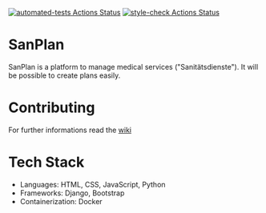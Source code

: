 [![automated-tests Actions Status](https://github.com/Korkmatik/SanPlan/workflows/automated-tests/badge.svg)](https://github.com/Korkmatik/SanPlan/actions?query=workflow%3Atests)
[![style-check Actions Status](https://github.com/Korkmatik/SanPlan/workflows/style-check/badge.svg)](https://github.com/Korkmatik/SanPlan/actions?query=workflow%3Astyle-check)

# SanPlan

SanPlan is a platform to manage medical services ("Sanitätsdienste"). It will be possible to create plans easily.

# Contributing

For further informations read the [wiki](https://github.com/Korkmatik/SanPlan/wiki/Contribute)

# Tech Stack

- Languages: HTML, CSS, JavaScript, Python
- Frameworks: Django, Bootstrap
- Containerization: Docker
